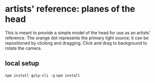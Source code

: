 # artists' reference: planes of the head
This is meant to provide a simple model of the head for use as an artists' reference.
The orange dot represents the primary light source; it can be repositioned by clicking and dragging.
Click and drag to background to rotate the camera.

## local setup
`npm install gulp-cli -g`
`npm install`